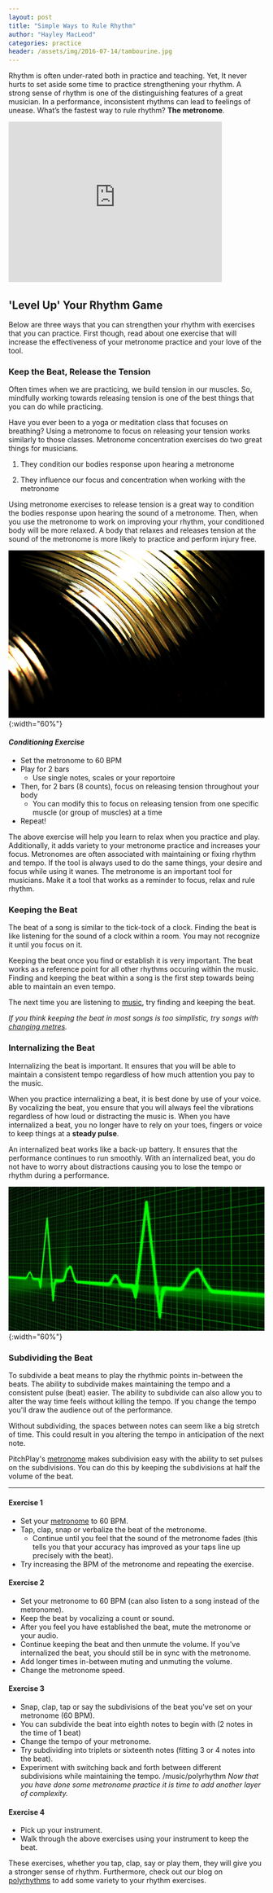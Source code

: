 ```yaml
---
layout: post
title: "Simple Ways to Rule Rhythm"
author: "Hayley MacLeod"
categories: practice
header: /assets/img/2016-07-14/tambourine.jpg
---
```


Rhythm is often under-rated both in practice and teaching. Yet, It never hurts to set aside some time to practice strengthening your rhythm. A strong sense of rhythm is one of the distinguishing features of a great musician. In a performance, inconsistent rhythms can lead to feelings of unease. What’s the fastest way to rule rhythm? __The metronome__.

<iframe width="420" height="315" src="https://www.youtube.com/embed/5G7UIeYGq0k" frameborder="0" allowfullscreen></iframe>

## 'Level Up' Your Rhythm Game

Below are three ways that you can strengthen your rhythm with exercises that you can practice. First though, read about one exercise that will increase the effectiveness of your metronome practice and your love of the tool.

### Keep the Beat, Release the Tension

Often times when we are practicing, we build tension in our muscles. So, mindfully working towards releasing tension is one of the best things that you can do while practicing.

Have you ever been to a yoga or meditation class that focuses on breathing? Using a metronome to focus on releasing your tension works similarly to those classes. Metronome concentration exercises do two great things for musicians.

1) They condition our bodies response upon hearing a metronome

2) They influence our focus and concentration when working with the metronome

Using metronome exercises to release tension is a great way to condition the bodies response upon hearing the sound of a metronome. Then, when you use the metronome to work on improving your rhythm, your conditioned body will be more relaxed. A body that relaxes and releases tension at the sound of the metronome is more likely to practice and perform injury free.

![](/assets/img/2016-07-14/cymbal.jpg){:width="60%"}

#### *Conditioning Exercise*

- Set the metronome to 60 BPM
- Play for 2 bars
  - Use single notes, scales or your reportoire
- Then, for 2 bars (8 counts), focus on releasing tension throughout your body
  - You can modify this to focus on releasing tension from one specific muscle (or group of muscles) at a time
- Repeat!

The above exercise will help you learn to relax when you practice and play.  Additionally, it adds variety to your metronome practice and increases your focus. Metronomes are often associated with maintaining or fixing rhythm and tempo. If the tool is always used to do the same things, your desire and focus while using it wanes. The metronome is an important tool for musicians. Make it a tool that works as a reminder to focus, relax and rule rhythm.

### Keeping the Beat

The beat of a song is similar to the tick-tock of a clock. Finding the beat is like listening for the sound of a clock within a room. You may not recognize it until you focus on it.

Keeping the beat once you find or establish it is very important. The beat works as a reference point for all other rhythms occuring within the music. Finding and keeping the beat within a song is the first step towards being able to maintain an even tempo.

The next time you are listening to [music](https://www.youtube.com/watch?v=DohRa9lsx0Q&list=PLK9Sc5q_4K6aNajVLKtkaAB1JGmKyccf2), try finding and keeping the beat.

*If you think keeping the beat in most songs is too simplistic, try songs with [changing metres](https://www.youtube.com/watch?v=ZAYt-BMUuA8).*

### Internalizing the Beat

Internalizing the beat is important. It ensures that you will be able to maintain a consistent tempo regardless of how much attention you pay to the music.

When you practice internalizing a beat, it is best done by use of your voice. By vocalizing the beat, you ensure that you will always feel the vibrations regardless of how loud or distracting the music is. When you have internalized a beat, you no longer have to rely on your toes, fingers or voice to keep things at a __steady pulse__.

An internalized beat works like a back-up battery. It ensures that the performance continues to run smoothly. With an internalized beat, you do not have to worry about distractions causing you to lose the tempo or rhythm during a performance.

![](/assets/img/2016-07-14/heartbeat.jpg){:width="60%"}

### Subdividing the Beat

To subdivide a beat means to play the rhythmic points in-between the beats. The ability to subdivide makes maintaining the tempo and a consistent pulse (beat) easier. The ability to subdivide can also allow you to alter the way time feels without killing the tempo. If you change the tempo you'll draw the audience out of the performance.

Without subdividing, the spaces between notes can seem like a big stretch of time. This could result in you altering the tempo in anticipation of the next note.

PitchPlay's [metronome](https://pitchplay.io) makes subdivision easy with the ability to set pulses on the subdivisions. You can do this by keeping the subdivisions at half the volume of the beat.

____________________________________________

#### Exercise 1

- Set your [metronome](https://pitchplay.io) to 60 BPM.
- Tap, clap, snap or verbalize the beat of the metronome.
  - Continue until you feel that the sound of the metronome fades (this tells you that your accuracy has improved as your taps line up precisely with the beat).
- Try increasing the BPM of the metronome and repeating the exercise.

#### Exercise 2

- Set your metronome to 60 BPM (can also listen to a song instead of the metronome).
- Keep the beat by vocalizing a count or sound.
- After you feel you have established the beat, mute the metronome or your audio.
- Continue keeping the beat and then unmute the volume. If you've internalized the beat, you should still be in sync with the metronome.
- Add longer times in-between muting and unmuting the volume.
- Change the metronome speed.

#### Exercise 3

- Snap, clap, tap or say the subdivisions of the beat you've set on your metronome (60 BPM).
- You can subdivide the beat into eighth notes to begin with (2 notes in the time of 1 beat)
- Change the tempo of your metronome.
- Try subdividing into triplets or sixteenth notes (fitting 3 or 4 notes into the beat).
- Experiment with switching back and forth between different subdivisions while maintaining the tempo.
/music/polyrhythm
*Now that you have done some metronome practice it is time to add another layer of complexity.*

#### Exercise 4

- Pick up your instrument.
- Walk through the above exercises using your instrument to keep the beat.  

These exercises, whether you tap, clap, say or play them, they will give you a stronger sense of rhythm. Furthermore, check out our blog on [polyrhythms](https://pitchplay/music/polyrhythm) to add some variety to your rhythm exercises.
